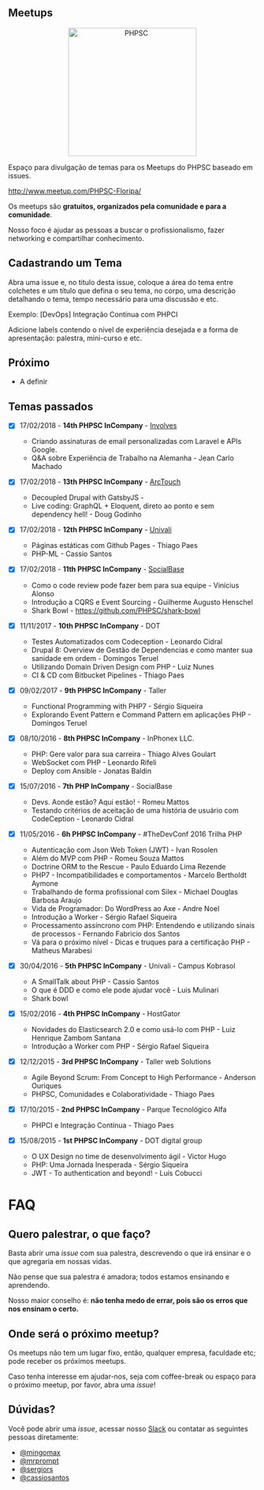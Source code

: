 Meetups
-------

<p align="center">
  <img src="https://avatars1.githubusercontent.com/u/1852195?v=3&s=200" alt="PHPSC" width=260 />
</p>

Espaço para divulgação de temas para os Meetups do PHPSC baseado em issues.

http://www.meetup.com/PHPSC-Floripa/

Os meetups são **gratuitos, organizados pela comunidade e para a comunidade**.

Nosso foco é ajudar as pessoas a buscar o profissionalismo, fazer networking e compartilhar conhecimento.

## Cadastrando um Tema

Abra uma issue e, no titulo desta issue, coloque a área do tema entre colchetes e um título que defina o seu tema, no corpo, uma descrição detalhando o tema, tempo necessário para uma discussão e etc.

Exemplo: [DevOps] Integração Contínua com PHPCI

Adicione labels contendo o nível de experiência desejada e a forma de apresentação: palestra, mini-curso e etc.


## Próximo

- A definir
  
## Temas passados
- [x] 17/02/2018 - **14th PHPSC InCompany** - [Involves](https://github.com/involves)
  - Criando assinaturas de email personalizadas com Laravel e APIs Google.
  - Q&A sobre Experiência de Trabalho na Alemanha - Jean Carlo Machado

- [x] 17/02/2018 - **13th PHPSC InCompany** - [ArcTouch](https://github.com/ArcTouch)
  - Decoupled Drupal with GatsbyJS - 
  - Live coding: GraphQL + Eloquent, direto ao ponto e sem dependency hell! - Doug Godinho

- [x] 17/02/2018 - **12th PHPSC InCompany** - [Univali](https://univali.br)
  - Páginas estáticas com Github Pages - Thiago Paes
  - PHP-ML - Cassio Santos

- [x] 17/02/2018 - **11th PHPSC InCompany** - [SocialBase](https://github.com/socialbase)
  - Como o code review pode fazer bem para sua equipe - Vinícius Alonso
  - Introdução a CQRS e Event Sourcing - Guilherme Augusto Henschel
  - Shark Bowl - https://github.com/PHPSC/shark-bowl

- [x] 11/11/2017 - **10th PHPSC InCompany** - DOT
  - Testes Automatizados com Codeception - Leonardo Cidral
  - Drupal 8: Overview de Gestão de Dependencias e como manter sua sanidade em ordem - Domingos Teruel
  - Utilizando Domain Driven Design com PHP - Luiz Nunes
  - CI & CD com Bitbucket Pipelines - Thiago Paes

- [x] 09/02/2017 - **9th PHPSC InCompany** - Taller
  - Functional Programming with PHP7 - Sérgio Siqueira
  - Explorando Event Pattern e Command Pattern em aplicações PHP - Domingos Teruel

- [x] 08/10/2016 - **8th PHPSC InCompany** - InPhonex LLC.
  - PHP: Gere valor para sua carreira - Thiago Alves Goulart 
  - WebSocket com PHP - Leonardo Rifeli 
  - Deploy com Ansible - Jonatas Baldin

- [x] 15/07/2016 - **7th PHP InCompany** - SocialBase
  - Devs. Aonde estão? Aqui estão! - Romeu Mattos
  - Testando critérios de aceitação de uma história de usuário com CodeCeption - Leonardo Cidral 
  
- [x] 11/05/2016 - **6h PHPSC InCompany** - #TheDevConf 2016 Trilha PHP
  - Autenticação com Json Web Token (JWT) - Ivan Rosolen
  - Além do MVP com PHP - Romeu Souza Mattos
  - Doctrine ORM to the Rescue - Paulo Eduardo Lima Rezende
  - PHP7 - Incompatibilidades e comportamentos - Marcelo Bertholdt Aymone
  - Trabalhando de forma profissional com Silex - Michael Douglas Barbosa Araujo
  - Vida de Programador: Do WordPress ao Axe - Andre Noel
  - Introdução a Worker - Sérgio Rafael Siqueira
  - Processamento assíncrono com PHP: Entendendo e utilizando sinais de processos - Fernando Fabricio dos Santos
  - Vá para o próximo nível - Dicas e truques para a certificação PHP - Matheus Marabesi

- [x] 30/04/2016 - **5th PHPSC InCompany** - Univali - Campus Kobrasol
  - A SmallTalk about PHP - Cassio Santos
  - O que é DDD e como ele pode ajudar você - Luis Mulinari
  - Shark bowl

- [x] 15/02/2016 - **4th PHPSC InCompany** - HostGator
  - Novidades do Elasticsearch 2.0 e como usá-lo com PHP - Luiz Henrique Zambom Santana
  - Introdução a Worker com PHP - Sérgio Rafael Siqueira

- [x] 12/12/2015 - **3rd PHPSC InCompany** - Taller web Solutions
  - Agile Beyond Scrum: From Concept to High Performance - Anderson Ouriques
  - PHPSC, Comunidades e Colaboratividade - Thiago Paes

- [x] 17/10/2015 - **2nd PHPSC InCompany** - Parque Tecnológico Alfa
  - PHPCI e Integração Contínua - Thiago Paes

- [x] 15/08/2015 - **1st PHPSC InCompany** - DOT digital group
  - O UX Design no time de desenvolvimento ágil - Victor Hugo
  - PHP: Uma Jornada Inesperada - Sérgio Siqueira
  - JWT - To authentication and beyond! - Luís Cobucci

# FAQ

## Quero palestrar, o que faço?
Basta abrir uma *issue* com sua palestra, descrevendo o que irá ensinar e o que agregaria em nossas vidas.

Não pense que sua palestra é amadora; todos estamos ensinando e aprendendo.

Nosso maior conselho é: **não tenha medo de errar, pois são os erros que nos ensinam o certo.**

## Onde será o próximo meetup?
Os meetups não tem um lugar fixo, então, qualquer empresa, faculdade etc; pode receber os próximos meetups.

Caso tenha interesse em ajudar-nos, seja com coffee-break ou espaço para o próximo meetup, por favor, abra uma *issue*!

## Dúvidas?
Você pode abrir uma *issue*, acessar nosso [Slack](https://phpsc-slackin.herokuapp.com/) ou contatar as seguintes 
pessoas diretamente:

* [@mingomax](https://github.com/mingomax)
* [@mrprompt](https://github.com/mrprompt)
* [@sergiors](https://github.com/sergiors)
* [@cassiosantos](https://github.com/cassiosantos)
